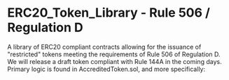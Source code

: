 # ERC20_Token_Library - Rule 506 / Regulation D

A library of ERC20 compliant contracts allowing for the issuance of "restricted" tokens meeting the requirements of Rule 506 of Regulation D. We will release a draft token compliant with Rule 144A in the coming days.  Primary logic is found in AccreditedToken.sol, and more specifically:

<script src="https://gist.github.com/jndewey/ba3271f1e3824ea9d52258e83da881f6.js"></script>



